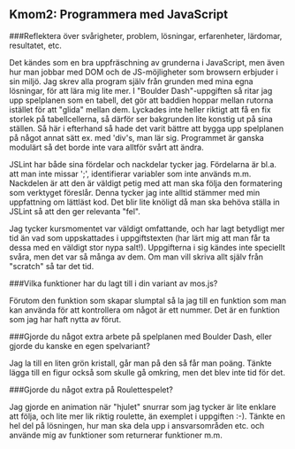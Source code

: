 Kmom2: Programmera med JavaScript
---------------------------------

###Reflektera över svårigheter, problem, lösningar, erfarenheter, lärdomar, resultatet, etc.

Det kändes som en bra uppfräschning av grunderna i JavaScript, men även hur man jobbar med DOM och de JS-möjligheter som browsern erbjuder i sin miljö. Jag skrev alla program själv från grunden med mina egna lösningar, för att lära mig lite mer. I "Boulder Dash"-uppgiften så ritar jag upp spelplanen som en tabell, det gör att baddien hoppar mellan rutorna istället för att "glida" mellan dem. Lyckades inte heller riktigt att få en fix storlek på tabellcellerna, så därför ser bakgrunden lite konstig ut på sina ställen. Så här i efterhand så hade det varit bättre att bygga upp spelplanen på något annat sätt ex. med 'div's, man lär sig. Programmet är ganska modulärt så det borde inte vara alltför svårt att ändra.

JSLint har både sina fördelar och nackdelar tycker jag. Fördelarna är bl.a. att man inte missar ';', identifierar variabler som inte används m.m. Nackdelen är att den är väldigt petig med att man ska följa den formatering som verktyget föreslår. Denna tycker jag inte alltid stämmer med min uppfattning om lättläst kod. Det blir lite knöligt då man ska behöva ställa in JSLint så att den ger relevanta "fel".

Jag tycker kursmomentet var väldigt omfattande, och har lagt betydligt mer tid än vad som uppskattades i uppgiftstexten (har lärt mig att man får ta dessa med en väldigt stor nypa salt!). Uppgifterna i sig kändes inte speciellt svåra, men det var så många av dem. Om man vill skriva allt själv från "scratch" så tar det tid.

###Vilka funktioner har du lagt till i din variant av mos.js?

Förutom den funktion som skapar slumptal så la jag till en funktion som man kan använda för att kontrollera om något är ett nummer. Det är en funktion som jag har haft nytta av förut.

###Gjorde du något extra arbete på spelplanen med Boulder Dash, eller gjorde du kanske en egen spelvariant?

Jag la till en liten grön kristall, går man på den så får man poäng. Tänkte lägga till en figur också som skulle gå omkring, men det blev inte tid för det.

###Gjorde du något extra på Roulettespelet?

Jag gjorde en animation när "hjulet" snurrar som jag tycker är lite enklare att följa, och lite mer lik riktig roulette, än exemplet i uppgiften :-). Tänkte en hel del på lösningen, hur man ska dela upp i ansvarsområden etc. och använde mig av funktioner som returnerar funktioner m.m.